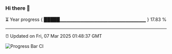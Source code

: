 ### Hi there 👋

⏳ Year progress { █████▁▁▁▁▁▁▁▁▁▁▁▁▁▁▁▁▁▁▁▁▁▁▁▁▁ } 17.83 %

---

⏰ Updated on Fri, 07 Mar 2025 01:48:37 GMT

![Progress Bar CI](https://github.com/ZhaoGui/ZhaoGui/workflows/Progress%20Bar%20CI/badge.svg)

